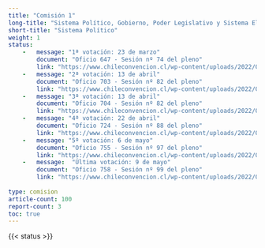 ```yaml
---
title: "Comisión 1" 
long-title: "Sistema Político, Gobierno, Poder Legislativo y Sistema Electoral"
short-title: "Sistema Político"
weight: 1
status: 
    -   message: "1ª votación: 23 de marzo" 
        document: "Oficio 647 - Sesión nº 74 del pleno"
        link: "https://www.chileconvencion.cl/wp-content/uploads/2022/03/Oficio-647-que-informa-las-normas-aprobadas-en-particular-del-primer-informe-de-la-Comision-sobre-Sistema-Politico.pdf"
    -   message: "2ª votación: 13 de abril" 
        document: "Oficio 703 - Sesión nº 82 del pleno"
        link: "https://www.chileconvencion.cl/wp-content/uploads/2022/04/Oficio-703-normas-aprobadas-del-informe-de-reemplazo-Com.-Sistema-Politico.pdf"
    -   message: "3ª votación: 13 de abril" 
        document: "Oficio 704 - Sesión nº 82 del pleno"
        link: "https://www.chileconvencion.cl/wp-content/uploads/2022/04/Oficio-704-Normas-aprobadas-del-informe-de-segunda-propuesta-de-la-Com.-Sistema-Politico.pdf"        
    -   message: "4ª votación: 22 de abril" 
        document: "Oficio 724 - Sesión nº 88 del pleno"
        link: "https://www.chileconvencion.cl/wp-content/uploads/2022/04/Oficio-724-con-normas-aprobadas-en-particular-Sesion-88-del-Pleno-votacion-1-2-FEA.pdf"
    -   message: "5ª votación: 6 de mayo"
        document: "Oficio 755 - Sesión nº 97 del pleno" 
        link: "https://www.chileconvencion.cl/wp-content/uploads/2022/05/Oficio-755-con-normas-aprobadas-en-particular-Sesion-97-del-Pleno-1-1-2da-pro.-IR.pdf"
    -   message:  "Última votación: 9 de mayo"
        document: "Oficio 758 - Sesión nº 99 del pleno" 
        link: "https://www.chileconvencion.cl/wp-content/uploads/2022/05/Oficio-758-con-normas-aprobadas-en-particular-Sesion-99-del-Pleno-votacion-1-2-nueva-2da-propuesta.pdf"
        
type: comision
article-count: 100
report-count: 3
toc: true
---
```

{{< status >}}
